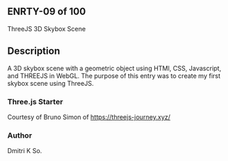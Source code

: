 ## ENRTY-09 of 100
ThreeJS 3D Skybox Scene

## Description
A 3D skybox scene with a geometric object using HTMl, CSS, Javascript, and THREEJS in WebGL. The purpose of this entry was to create my first skybox scene using ThreeJS.



### Three.js Starter
Courtesy of Bruno Simon of https://threejs-journey.xyz/

### Author
Dmitri K So.